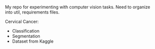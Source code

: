 My repo for experimenting with computer vision tasks. Need to organize into util, requirements files.

Cervical Cancer:
  - Classification
  - Segmentation
  - Dataset from Kaggle
